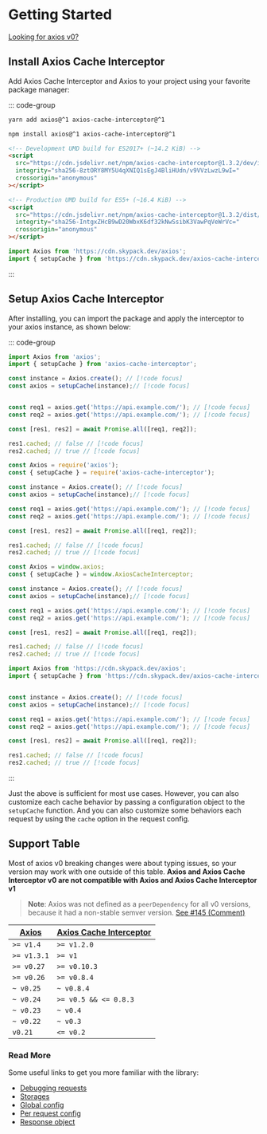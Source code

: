 # Getting Started

[Looking for axios v0?](https://axios-cache-interceptor.js.org/v0/)

## Install Axios Cache Interceptor

Add Axios Cache Interceptor and Axios to your project using your favorite package manager:

::: code-group

```bash [Yarn]
yarn add axios@^1 axios-cache-interceptor@^1
```

```bash [NPM]
npm install axios@^1 axios-cache-interceptor@^1
```

```html [Browser]
<!-- Development UMD build for ES2017+ (~14.2 KiB) -->
<script
  src="https://cdn.jsdelivr.net/npm/axios-cache-interceptor@1.3.2/dev/index.bundle.js"
  integrity="sha256-8ztORY8MY5U4qXNIQ1sEgJ4BliHUdn/v9VVzLwzL9wI="
  crossorigin="anonymous"
></script>

<!-- Production UMD build for ES5+ (~16.4 KiB) -->
<script
  src="https://cdn.jsdelivr.net/npm/axios-cache-interceptor@1.3.2/dist/index.bundle.js"
  integrity="sha256-IntgxZHcB9wD20WbxK6df32kNwSsibK3VawPqVeWrVc="
  crossorigin="anonymous"
></script>
```

```ts [Skypack]
import Axios from 'https://cdn.skypack.dev/axios';
import { setupCache } from 'https://cdn.skypack.dev/axios-cache-interceptor';
```

:::

## Setup Axios Cache Interceptor

After installing, you can import the package and apply the interceptor to your axios
instance, as shown below:

::: code-group

```ts [EcmaScript]
import Axios from 'axios';
import { setupCache } from 'axios-cache-interceptor';

const instance = Axios.create(); // [!code focus]
const axios = setupCache(instance);// [!code focus]


const req1 = axios.get('https://api.example.com/'); // [!code focus]
const req2 = axios.get('https://api.example.com/'); // [!code focus]

const [res1, res2] = await Promise.all([req1, req2]);

res1.cached; // false // [!code focus]
res2.cached; // true // [!code focus]
```

```ts [CommonJS]
const Axios = require('axios');
const { setupCache } = require('axios-cache-interceptor');

const instance = Axios.create(); // [!code focus]
const axios = setupCache(instance);// [!code focus]

const req1 = axios.get('https://api.example.com/'); // [!code focus]
const req2 = axios.get('https://api.example.com/'); // [!code focus]

const [res1, res2] = await Promise.all([req1, req2]);

res1.cached; // false // [!code focus]
res2.cached; // true // [!code focus]
```

```ts [Browser]
const Axios = window.axios;
const { setupCache } = window.AxiosCacheInterceptor;

const instance = Axios.create(); // [!code focus]
const axios = setupCache(instance);// [!code focus]

const req1 = axios.get('https://api.example.com/'); // [!code focus]
const req2 = axios.get('https://api.example.com/'); // [!code focus]

const [res1, res2] = await Promise.all([req1, req2]);

res1.cached; // false // [!code focus]
res2.cached; // true // [!code focus]
```

```ts [Skypack]
import Axios from 'https://cdn.skypack.dev/axios';
import { setupCache } from 'https://cdn.skypack.dev/axios-cache-interceptor';


const instance = Axios.create(); // [!code focus]
const axios = setupCache(instance);// [!code focus]

const req1 = axios.get('https://api.example.com/'); // [!code focus]
const req2 = axios.get('https://api.example.com/'); // [!code focus]

const [res1, res2] = await Promise.all([req1, req2]);

res1.cached; // false // [!code focus]
res2.cached; // true // [!code focus]
```

:::

Just the above is sufficient for most use cases. However, you can also customize each
cache behavior by passing a configuration object to the `setupCache` function. And you can
also customize some behaviors each request by using the `cache` option in the request
config.

## Support Table

Most of axios v0 breaking changes were about typing issues, so your version may work with
one outside of this table. **Axios and Axios Cache Interceptor v0 are not compatible with
Axios and Axios Cache Interceptor v1**

> **Note**: Axios was not defined as a `peerDependency` for all v0 versions, because it
> had a non-stable semver version.
> [See #145 (Comment)](https://github.com/arthurfiorette/axios-cache-interceptor/issues/145#issuecomment-1042710481)

| [Axios](https://github.com/axios/axios/releases) | [Axios Cache Interceptor](https://github.com/arthurfiorette/axios-cache-interceptor/releases) |
| ------------------------------------------------ | --------------------------------------------------------------------------------------------- |
| `>= v1.4`                                        | `>= v1.2.0`                                                                                   |
| `>= v1.3.1`                                      | `>= v1`                                                                                       |
| `>= v0.27`                                       | `>= v0.10.3`                                                                                  |
| `>= v0.26`                                       | `>= v0.8.4`                                                                                   |
| `~ v0.25`                                        | `~ v0.8.4`                                                                                    |
| `~ v0.24`                                        | `>= v0.5 && <= 0.8.3`                                                                         |
| `~ v0.23`                                        | `~ v0.4`                                                                                      |
| `~ v0.22`                                        | `~ v0.3`                                                                                      |
| `v0.21`                                          | `<= v0.2`                                                                                     |

### Read More

Some useful links to get you more familiar with the library:

- [Debugging requests](./debugging.md)
- [Storages](./storages.md)
- [Global config](../config.md)
- [Per request config](../config/request-specifics.md)
- [Response object](../config/response-object.md)
